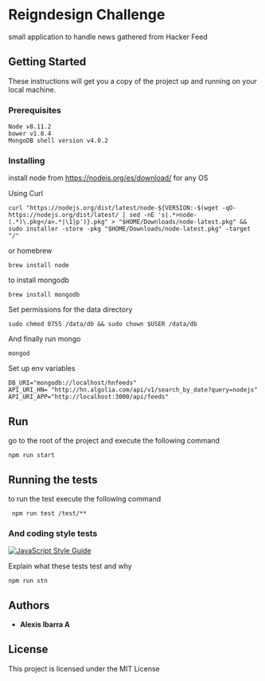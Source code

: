 # Reigndesign Challenge

small application to handle news gathered from Hacker Feed

## Getting Started

These instructions will get you a copy of the project up and running on your local machine.
### Prerequisites
```
Node v8.11.2
bower v1.8.4
MongoDB shell version v4.0.2
```

### Installing

install node from https://nodejs.org/es/download/ for any OS 

Using Curl
```
curl "https://nodejs.org/dist/latest/node-${VERSION:-$(wget -qO- https://nodejs.org/dist/latest/ | sed -nE 's|.*>node-(.*)\.pkg</a>.*|\1|p')}.pkg" > "$HOME/Downloads/node-latest.pkg" && sudo installer -store -pkg "$HOME/Downloads/node-latest.pkg" -target "/"
```

or homebrew

```
brew install node
```

to install mongodb
```
brew install mongodb
```

Set permissions for the data directory
```
sudo chmod 0755 /data/db && sudo chown $USER /data/db
```

And finally run mongo 
```
mongod
```

Set up env variables
```
DB_URI="mongodb://localhost/hnfeeds"
API_URI_HN= "http://hn.algolia.com/api/v1/search_by_date?query=nodejs"
API_URI_APP="http://localhost:3000/api/feeds"
```

## Run
go to the root of the project and execute the following command
```
npm run start

```
## Running the tests

to run the test  execute the following command

```
 npm run test /test/**

```


### And coding style tests
[![JavaScript Style Guide](https://cdn.rawgit.com/standard/standard/master/badge.svg)](https://github.com/standard/standard)

Explain what these tests test and why

```
npm run stn
```

## Authors

* **Alexis Ibarra A** 

## License

This project is licensed under the MIT License 
